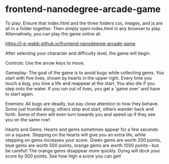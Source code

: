 frontend-nanodegree-arcade-game
===============================

To play: Ensure that index.html and the three folders css, images, and js
are all in a folder together.  Then simply open index.html in any browser
to play.  Alternatively, you can play the game online at:

https://l-e-webb.github.io/frontend-nanodegree-arcade-game

After selecting your character and difficulty level, the game will begin.

Controls:
Use the arrow keys to move.

Gameplay: 
The goal of the game is to avoid bugs while collecting gems.  You start with five lives, shown by hearts in the upper right.  Every time you touch a bug, you lose a life and reappear at the start.  You also die if you step onto the water.  If you run out of lives, you get a 'game over' and have to start again.

Enemies:
All bugs are deadly, but pay close attention to how they behave.  Some just trundle along, others stop and start, others wander back and forth.  Some of them will even turn towards you and speed up if they see you on the same row!

Hearts and Gems:
Hearts and gems sometimes appear for a few seconds on a square.  Stepping on the hearts will give you an extra life, while stepping on gems increases your score.  Green gems are worth 200 points, blue gems are worth 500 points, orange gems are worth 1000 points--but be careful!  The orange gems disappear more quickly.  Dying will dock your score by 500 points.  See how high a score you can get!
